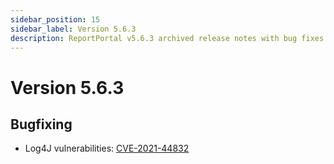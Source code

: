 ```yaml
---
sidebar_position: 15
sidebar_label: Version 5.6.3
description: ReportPortal v5.6.3 archived release notes with bug fixes and enhanced test automation reporting tools stability.
---
```


# Version 5.6.3

## Bugfixing
- Log4J vulnerabilities: [CVE-2021-44832](https://github.com/advisories/GHSA-8489-44mv-ggj8)
